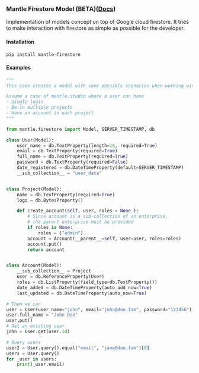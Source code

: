 ### Mantle Firestore Model (BETA)([Docs](https://mantle-studio.github.io/models/))

Implementation of models concept on top of Google cloud firestore.
It tries to make interaction with firestore as simple as possible for the developer.

#### Installation
```shell script
pip install mantle-firestore
```

#### Examples
```python
"""
This code creates a model with some possible scenarios when working with db.FirestoreModel

Assume a case of mantle.studio where a user can have
- Single login
- Be in multiple projects
- Have an account in each project
"""

from mantle.firestore import Model, SERVER_TIMESTAMP, db

class User(Model):
    user_name = db.TextProperty(length=16, required=True)
    email = db.TextProperty(required=True)
    full_name = db.TextProperty(required=True)
    password = db.TextProperty(required=False)
    date_registered = db.DateTimeProperty(default=SERVER_TIMESTAMP)
    __sub_collection__ = "user_data"


class Project(Model):
    name = db.TextProperty(required=True)
    logo = db.BytesProperty()

    def create_account(self, user, roles = None ):
        # Since account is a sub-collection of an enterprise,
        # the parent enterprise must be provided
        if roles is None:
            roles = ["admin"]
        account = Account(__parent__=self, user=user, roles=roles)
        account.put()
        return account


class Account(Model):
    __sub_collection__ = Project
    user = db.ReferenceProperty(User)
    roles = db.ListProperty(field_type=db.TextProperty())
    date_added = db.DateTimeProperty(auto_add_now=True)
    last_updated = db.DateTimeProperty(auto_now=True)

# Then we can
user = User(user_name="john", email="john@doe.fam", password="123456")
user.full_name = "John Doe"
user.put()
# Get an existing user
john = User.get(user.id)

# Query users
user2 = User.query().equal("email", "jane@doe.fam")[0]
users = User.query()
for _user in users:
    print(_user.email)
```
